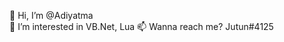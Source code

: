 👋 Hi, I’m @Adiyatma <br>
👀 I’m interested in VB.Net, Lua
📫 Wanna reach me? Jutun#4125
<!--
**adiyatmab/adiyatmab** is a ✨ _special_ ✨ repository because its `README.md` (this file) appears on your GitHub profile.

Here are some ideas to get you started:

- 🔭 I’m currently working on ...
- 🌱 I’m currently learning ...
- 👯 I’m looking to collaborate on ...
- 🤔 I’m looking for help with ...
- 💬 Ask me about ...
- 📫 How to reach me: ...
- 😄 Pronouns: ...
- ⚡ Fun fact: ...
-->
